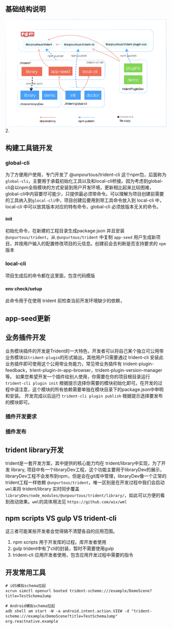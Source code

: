 ## 基础结构说明
![](2019-05-14-14-10-08.png)
2. 
## 构建工具链开发
### global-cli
为了方便用户使用，专门开发了 @unpourtous/trident-cli 这个npm包，后面称为`global-cli`，主要用于承载初始化工具以及和local-cli桥接。因为考虑到global-cli会以npm全局模块的方式安装到用户开发环境，更新相比起来比较困难，global-cli中内容要尽可能少，只提供最必须带命令。可以理解为项目创建前需要的工具纳入到`glocal-cli`中，项目创建后要用到带工具命令放入到 local-cli 中，local-cli 中可以放其版本对应的特有命令，global-cli 必须放版本无关的命令。

#### init
初始化命令，在新建的工程目录生成package.json 并且安装 `@unpurtous/trident`，从 `@unpurtous/trident` 中复制 `app-seed` 用户生成新项目，并按用户输入的配置修改项目的元信息。创建前会去判断是否支持要求的 `npm` 版本
### local-cli
项目生成后的命令都在这里面，包含代码模版

### 

#### env check/setup
此命令用于在使用 trident 前检查当前开发环境缺少的依赖，

## app-seed更新

## 业务插件开发
业务模块插件的开发是Trident的一大特色，开发者可以将自己某个独立可公用带业务模块以`trident-plugin`的形式输出。其他用户只需要通过 trident-cli 安装此业务插件即可使用这个公用带业务能力，常见带业务插件有 trident-plugin-feedback，trient-plugin-in-app-browser，trident-plugin-version-manager等。
如果您希望开发一个插件给别人使用，你需要在你的项目根目录运行 `trident-cli plugin init` 根据提示选择你需要的模块初始化即可。在开发的过程中请注意，这个模块的所有依赖需要单独在模块目录下的package.json中申明和安装。
开发完成以后运行 `trident-cli plugin publish` 根据提示选择要发布的模块即可。

### 插件开发要求
### 插件发布

## trident library开发
trident是一套开发方案，其中提供的核心能力均在 trident/library中实现，为了开发 library, 项目中有一个libraryDev工程，这个功能主要用于libraryDev的展示，libraryDev工程不会发布到npm，但是会在git库中管理，libraryDev像一个正常的trident工程一样依赖 `@unpurtous/trident`，唯一区别是在开发过程中我们会启动`wml`来将 trident/library 实时同步覆盖 `libraryDev/node_modules/@unpourtous/trident/library/`，如此可以方便的看到改动效果。`wml`的具体用法见 `https://github.com/wix/wml` 

## npm scripts VS gulp VS trident-cli
这三者可能某些开发者会觉得搞不清楚各自的应用范围。
1. npm scripts 用于开发库的过程。库开发者使用
1. gulp trident中有了cli的封装，暂时不需要使用gulp
2. trident-cli 应用开发者使用，包含应用开发过程中需要的指令


## 开发常用工具
```shell
# iOS模拟schema拉起
xcrun simctl openurl booted trident-scheme:///example/DemoScene?title=TestSchemaJump
```

```shell
# Android模拟schema拉起
adb shell am start -W -a android.intent.action.VIEW -d "trident-scheme:///example/DemoScene?title=TestSchemaJump" org.reactnative.example

```
